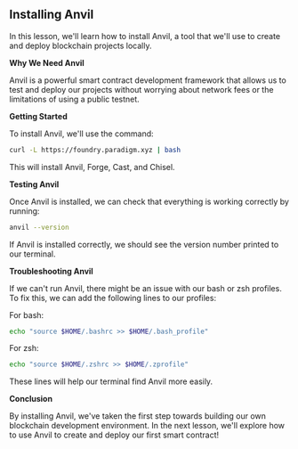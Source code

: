 ## Installing Anvil

In this lesson, we'll learn how to install Anvil, a tool that we'll use to create and deploy blockchain projects locally. 

**Why We Need Anvil**

Anvil is a powerful smart contract development framework that allows us to test and deploy our projects without worrying about network fees or the limitations of using a public testnet. 

**Getting Started**

To install Anvil, we'll use the command:

```bash
curl -L https://foundry.paradigm.xyz | bash
```

This will install Anvil, Forge, Cast, and Chisel.

**Testing Anvil**

Once Anvil is installed, we can check that everything is working correctly by running:

```bash
anvil --version
```

If Anvil is installed correctly, we should see the version number printed to our terminal. 

**Troubleshooting Anvil**

If we can't run Anvil, there might be an issue with our bash or zsh profiles. To fix this, we can add the following lines to our profiles:

For bash:

```bash
echo "source $HOME/.bashrc >> $HOME/.bash_profile"
```

For zsh:

```bash
echo "source $HOME/.zshrc >> $HOME/.zprofile"
```

These lines will help our terminal find Anvil more easily. 

**Conclusion**

By installing Anvil, we've taken the first step towards building our own blockchain development environment. In the next lesson, we'll explore how to use Anvil to create and deploy our first smart contract! 
